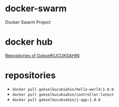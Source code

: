 # docker-swarm
Docker Swarm Project

# docker hub
[Repositories of GokselKUCUKSAHIN](https://hub.docker.com/u/gokselkucuksahin "Docker Hub Link of my Docker Repositories")

# repositories
* `docker pull gokselkucuksahin/hello-world:1.0.0`
* `docker pull gokselkucuksahin/controller:latest`
* `docker pull gokselkucuksahin/j-app:1.0.0`